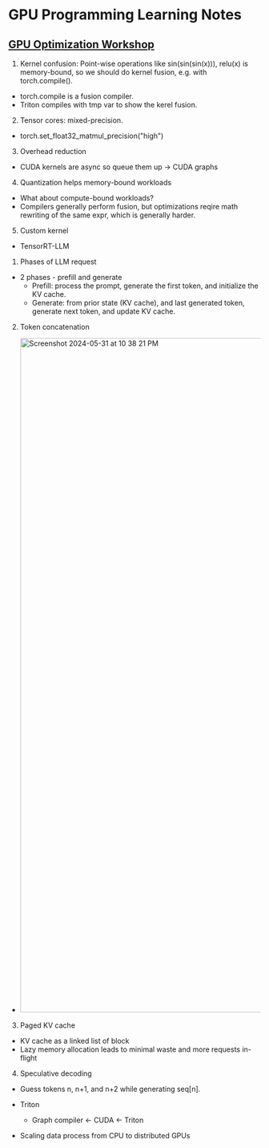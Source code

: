 # GPU Programming Learning Notes
## [GPU Optimization Workshop](https://www.youtube.com/watch?v=v_q2JTIqE20)
1. Kernel confusion: Point-wise operations like sin(sin(sin(x))), relu(x) is memory-bound, so we should do kernel fusion, e.g. with torch.compile().
- torch.compile is a fusion compiler.
- Triton compiles with tmp var to show the kerel fusion.
2. Tensor cores: mixed-precision.
- torch.set_float32_matmul_precision("high")
3. Overhead reduction
- CUDA kernels are async so queue them up -> CUDA graphs
4. Quantization helps memory-bound workloads
- What about compute-bound workloads?
- Compilers generally perform fusion, but optimizations reqire math rewriting of the same expr, which is generally harder.
5. Custom kernel

- TensorRT-LLM
1. Phases of LLM request
- 2 phases - prefill and generate
  - Prefill: process the prompt, generate the first token, and initialize the KV cache.
  - Generate: from prior state (KV cache), and last generated token, generate next token, and update KV cache.
2. Token concatenation
- <img width="1345" alt="Screenshot 2024-05-31 at 10 38 21 PM" src="https://github.com/JerryPan2718/GPU-programming/assets/37657480/5b8531e5-a8ac-4bdd-8fa5-39cc0627ad74">
3. Paged KV cache
- KV cache as a linked list of block
- Lazy memory allocation leads to minimal waste and more requests in-flight
4. Speculative decoding
- Guess tokens n, n+1, and n+2 while generating seq[n].

- Triton
  - Graph compiler <- CUDA <- Triton
 
- Scaling data process from CPU to distributed GPUs
